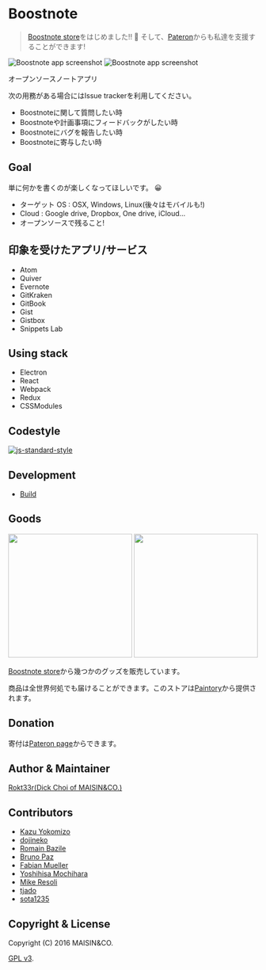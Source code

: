 # Boostnote

> [Boostnote store](https://boostnote.paintory.com/)をはじめました!! :tada: そして、[Pateron](https://www.patreon.com/boostnote)からも私達を支援することができます!

![Boostnote app screenshot](https://cloud.githubusercontent.com/assets/5865853/18662404/3aa42396-7f55-11e6-88bf-f4ec6505ee8f.png)
![Boostnote app screenshot](https://cloud.githubusercontent.com/assets/5865853/18662139/f491adac-7f53-11e6-8631-2a447af9f36a.png)

オープンソースノートアプリ

次の用務がある場合にはIssue trackerを利用してください。
- Boostnoteに関して質問したい時
- Boostnoteや計画事項にフィードバックがしたい時
- Boostnoteにバグを報告したい時
- Boostnoteに寄与したい時

## Goal

単に何かを書くのが楽しくなってほしいです。 :grinning:

- ターゲット OS : OSX, Windows, Linux(後々はモバイルも!)
- Cloud : Google drive, Dropbox, One drive, iCloud...
- オープンソースで残ること!

## 印象を受けたアプリ/サービス

- Atom
- Quiver
- Evernote
- GitKraken
- GitBook
- Gist
- Gistbox
- Snippets Lab


## Using stack

- Electron
- React
- Webpack
- Redux
- CSSModules

## Codestyle

[![js-standard-style](https://cdn.rawgit.com/feross/standard/master/badge.svg)](https://github.com/feross/standard)

## Development

- [Build](docs/build.md)

## Goods

<img src="https://b00st.io/images/t3.png" width="250"/>
<img src="https://b00st.io/images/t1.png" width="250"/>

[Boostnote store](https://boostnote.paintory.com/)から幾つかのグッズを販売しています。

商品は全世界何処でも届けることができます。このストアは[Paintory](https://paintory.com/)から提供されます。

## Donation

寄付は[Pateron page](https://www.patreon.com/boostnote)からできます。

## Author & Maintainer

[Rokt33r(Dick Choi of MAISIN&CO.)](https://github.com/rokt33r)

## Contributors

- [Kazu Yokomizo](https://github.com/kazup01)
- [dojineko](https://github.com/dojineko)
- [Romain Bazile](https://github.com/gromain)
- [Bruno Paz](https://github.com/brpaz)
- [Fabian Mueller](https://github.com/dotcs)
- [Yoshihisa Mochihara](https://github.com/yosmoc)
- [Mike Resoli](https://github.com/mikeres0)
- [tjado](https://github.com/tejado)
- [sota1235](https://github.com/sota1235)

## Copyright & License

Copyright (C) 2016 MAISIN&CO.

[GPL v3](./LICENSE).
